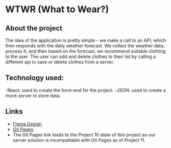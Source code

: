 # WTWR (What to Wear?)

## About the project

The idea of the application is pretty simple - we make a call to an API, which then responds with the daily weather forecast. We collect the weather data, process it, and then based on the forecast, we recommend suitable clothing to the user. The user can add and delete clothes to their list by calling a different api to save or delete clothes from a server.

## Technology used:

-React: used to create the fornt-end for the project.
-JSON: used to create a mock server to store data.

## Links

- [Figma Design](https://www.figma.com/file/JELwiE1GnlYDgJTcphpJOH/Sprint-11%3A-WTWR)
- [Git Pages](https://chrisowens2244.github.io/se_project_react/)
- The Git Pages link leads to the Project 10 state of this project as our server solution is incompatiable with Git Pages as of Project 11.

